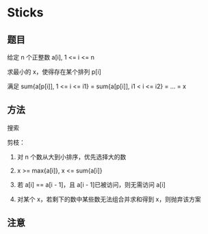 # Sticks

## 题目

给定 n 个正整数 a[i], 1 <= i <= n

求最小的 x，使得存在某个排列 p[i]

满足 sum{a[p[i]], 1 <= i <= i1} = sum{a[p[i]], i1 < i <= i2} = ... = x


## 方法

搜索

剪枝：

1. 对 n 个数从大到小排序，优先选择大的数

2. x >= max{a[i]}, x <= sum{a[i]}

3. 若 a[i] == a[i - 1]，且 a[i - 1]已被访问，则无需访问 a[i]

4. 对某个 x，若剩下的数中某些数无法组合并求和得到 x，则抛弃该方案


## 注意
